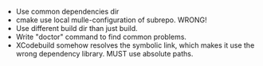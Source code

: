 * Use common dependencies dir
* cmake use local mulle-configuration of subrepo. WRONG!
* Use different build dir than just build.
* Write "doctor" command to find common problems.
* XCodebuild somehow resolves the symbolic link, which makes it use the wrong
  dependency library. MUST use absolute paths.
